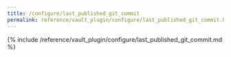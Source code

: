 ```yaml
---
title: /configure/last_published_git_commit
permalink: reference/vault_plugin/configure/last_published_git_commit.html
---
```


{% include /reference/vault_plugin/configure/last_published_git_commit.md %}
